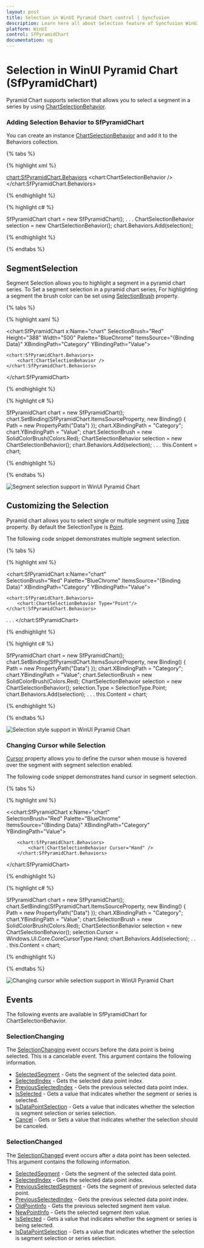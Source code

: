 ```yaml
---
layout: post
title: Selection in WinUI Pyramid Chart control | Syncfusion
description: Learn here all about Selection feature of Syncfusion WinUI Pyramid Chart (SfPyramidChart) control with segment selection support and Events.
platform: WinUI
control: SfPyramidChart
documentation: ug
---
```


# Selection in WinUI Pyramid Chart (SfPyramidChart)

Pyramid Chart supports selection that allows you to select a segment in a series by using [ChartSelectionBehavior](). 

### Adding Selection Behavior to SfPyramidChart

You can create an instance [ChartSelectionBehavior]() and add it to the Behaviors collection.

{% tabs %}

{% highlight xml %}

<chart:SfPyramidChart.Behaviors>
    <chart:ChartSelectionBehavior />
</chart:SfPyramidChart.Behaviors>

{% endhighlight %}

{% highlight c# %}

SfPyramidChart chart = new SfPyramidChart();
. . .
ChartSelectionBehavior selection = new ChartSelectionBehavior();
chart.Behaviors.Add(selection);

{% endhighlight %}

{% endtabs %}

## SegmentSelection

Segment Selection allows you to highlight a segment in a pyramid chart series. To Set a segment selection in a pyramid chart series, For highlighting a segment the  brush color can be set using [SelectionBrush]() property.

{% tabs %}

{% highlight xaml %}

<chart:SfPyramidChart x:Name="chart" 
                    SelectionBrush="Red"
                    Height="388" Width="500"
                    Palette="BlueChrome"
                    ItemsSource="{Binding Data}" 
                    XBindingPath="Category"
                    YBindingPath="Value">

    <chart:SfPyramidChart.Behaviors>
        <chart:ChartSelectionBehavior />
    </chart:SfPyramidChart.Behaviors>

</chart:SfPyramidChart>

{% endhighlight %}

{% highlight c# %}

SfPyramidChart chart = new SfPyramidChart();
chart.SetBinding(SfPyramidChart.ItemsSourceProperty, new Binding() { Path = new PropertyPath("Data") });
chart.XBindingPath = "Category";
chart.YBindingPath = "Value";
chart.SelectionBrush = new SolidColorBrush(Colors.Red);
ChartSelectionBehavior selection = new ChartSelectionBehavior();
chart.Behaviors.Add(selection);
. . .
this.Content = chart;

{% endhighlight %}

{% endtabs %}

![Segment selection support in WinUI Pyramid Chart](Selection_images/WinUI_pyramid_chart_segment_selection.png)

## Customizing the Selection

 Pyramid chart allows you to select single or multiple segment using [Type]() property. By default the SelectionType is [Point]().

The following code snippet demonstrates multiple segment selection.

{% tabs %}

{% highlight xml %}

<chart:SfPyramidChart x:Name="chart"  
                    SelectionBrush="Red"
                    Palette="BlueChrome" 
                    ItemsSource="{Binding Data}" 
                    XBindingPath="Category"
                    YBindingPath="Value">

    <chart:SfPyramidChart.Behaviors>
        <chart:ChartSelectionBehavior Type="Point"/>
    </chart:SfPyramidChart.Behaviors>
. . .
</chart:SfPyramidChart>

{% endhighlight %}

{% highlight c# %}

SfPyramidChart chart = new SfPyramidChart();
chart.SetBinding(SfPyramidChart.ItemsSourceProperty, new Binding() { Path = new PropertyPath("Data") });
chart.XBindingPath = "Category";
chart.YBindingPath = "Value";
chart.SelectionBrush = new SolidColorBrush(Colors.Red);
ChartSelectionBehavior selection = new ChartSelectionBehavior();
selection.Type = SelectionType.Point;
chart.Behaviors.Add(selection);
. . .
this.Content = chart;

{% endhighlight %}

{% endtabs %}

![Selection style support in WinUI Pyramid Chart](Selection_images/WinUI_pyramid_chart_selection_style.png)

### Changing Cursor while Selection

[Cursor]() property allows you to define the cursor when mouse is hovered over the segment with segment selection enabled.

The following code snippet demonstrates hand cursor in segment selection.

{% tabs %}

{% highlight xml %}

<<chart:SfPyramidChart x:Name="chart"  
                    SelectionBrush="Red"
                    Palette="BlueChrome"  
                    ItemsSource="{Binding Data}" 
                    XBindingPath="Category"
                    YBindingPath="Value">

        <chart:SfPyramidChart.Behaviors>
            <chart:ChartSelectionBehavior Cursor="Hand" />
        </chart:SfPyramidChart.Behaviors>

</chart:SfPyramidChart>

{% endhighlight %}

{% highlight c# %}

SfPyramidChart chart = new SfPyramidChart();
chart.SetBinding(SfPyramidChart.ItemsSourceProperty, new Binding() { Path = new PropertyPath("Data") });
chart.XBindingPath = "Category";
chart.YBindingPath = "Value";
chart.SelectionBrush = new SolidColorBrush(Colors.Red);
ChartSelectionBehavior selection = new ChartSelectionBehavior();
selection.Cursor = Windows.UI.Core.CoreCursorType.Hand;
chart.Behaviors.Add(selection);
. . .
this.Content = chart;

{% endhighlight %}

{% endtabs %}

![Changing cursor while selection support in WinUI Pyramid Chart](Selection_images/WinUI_pyramid_chart_cursor.png)

## Events

The following events are available in SfPyramidChart for ChartSelectionBehavior.

### SelectionChanging

The [SelectionChanging]() event occurs before the data point is being selected. This is a cancelable event. This argument contains the following information.

* [SelectedSegment]() - Gets the segment of the selected data point.
* [SelectedIndex]() - Gets the selected data point index.
* [PreviousSelectedIndex]() - Gets the previous selected data point index.
* [IsSelected]() - Gets a value that indicates whether the segment or series is selected.
* [IsDataPointSelection]() - Gets a value that indicates whether the selection is segment selection or series selection.
* [Cancel]() - Gets or Sets a value that indicates whether the selection should be canceled.

### SelectionChanged

The [SelectionChanged]() event occurs after a data point has been selected. This argument contains the following information.

* [SelectedSegment]() - Gets the segment of the selected data point.
* [SelectedIndex]() - Gets the selected data point index.
* [PreviousSelectedSegment]() - Gets the segment of previous selected data point.
* [PreviousSelectedIndex]() - Gets the previous selected data point index.
* [OldPointInfo]() - Gets the previous selected segment item value.
* [NewPointInfo]() - Gets the selected segment item value.
* [IsSelected]() - Gets a value that indicates whether the segment or series is being selected.
* [IsDataPointSelection]() - Gets a value that indicates whether the selection is segment selection or series selection.

